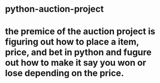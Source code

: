 # python-auction-project

# the premice of the auction project is figuring out how to place a item, price, and bet in python and fugure out how to make it say you won or lose depending on the price.
